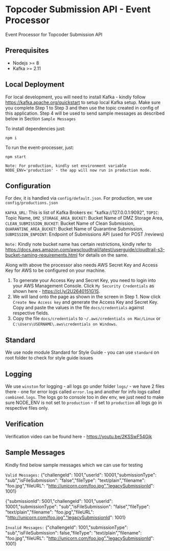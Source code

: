 # Topcoder Submission API - Event Processor
Event Processor for Topcoder Submission API

## Prerequisites
- Nodejs >= 8
- Kafka >= 2.11

## Local Deployment
For local development, you will need to install Kafka - kindly follow https://kafka.apache.org/quickstart to setup local Kafka setup. Make sure you complete Step 1 to Step 3 and then use the topic created in config of this application. Step 4 will be used to send sample messages as described below in Section `Sample Messages`

To install dependencies just:
```
npm i
```

To run the event-processer, just:
```
npm start
```

```
Note: For production, kindly set environment variable NODE_ENV='production' - the app will now run in production mode.
```

## Configuration
For dev, it is handled via `config/default.json`. For production, we use `config/productions.json`

`KAFKA_URL`: This is list of Kafka Brokers ex: "kafka://127.0.0.1:9092",
`TOPIC`: Topic Name,
`DMZ_STORAGE_AREA_BUCKET`: Bucket Name of DMZ Storage Area,
`CLEAN_SUBMISSION_BUCKET`: Bucket Name of Clean Submission,
`QUARANTINE_AREA_BUCKET`:  Bucket Name of Quarantine Submission,
`SUBMISSION_ENPOINT`: Endpoint of Submissions API (used for POST /reviews)

`Note:` Kindly note bucket name has certain restrictions, kindly refer to https://docs.aws.amazon.com/awscloudtrail/latest/userguide/cloudtrail-s3-bucket-naming-requirements.html for details on the same.

Along with above the processor also needs AWS Secret Key and Access Key for AWS to be configured on your machine.
1. To generate your Access Key and Secret Key, you need to login into your AWS Management Console. Click `My Security Credentials` as shown here - https://cl.ly/2U2640151G1S.
2. We will land onto the page as shown in the screen in Step 1. Now click `Create New Access key` and generate the Access Key and Secret Key. Copy and paste the values in the file `docs/credentials` against respective fields.
3. Copy the file `docs/credentials` to `~/.aws/credentials on Mac/Linux` or `C:\Users\USERNAME\.aws\credentials on Windows`. 

## Standard
We use node module Standard for Style Guide - you can use `standard` on root folder to check for style guide issues

## Logging
We use `winston` for logging - all logs go under folder `logs/` - we have 2 files there - one for error logs called `error.log` and another for info logs  called `combined.logs`. The logs go to console too in dev env, we just need to make sure NODE_ENV is not set to `production` - if set to `production` all logs go in respective files only.

## Verification
Verification video can be found here - https://youtu.be/2KSSwF54Gjk


## Sample Messages
Kindly find below sample messages which we can use for testing

`Valid Messages:`
{"challengeId": 1001,"userId": 10001,"submissionType": "sub","isFileSubmission": "false","fileType": "text/plain","filename": "foo.jpg","fileURL": "http://unicorn.com/foo.jpg","legacySubmissionId": 1001}

{"submissionId": 5001,"challengeId": 1001,"userId": 10001,"submissionType": "sub","isFileSubmission": "false","fileType": "text/plain","filename": "foo.jpg","fileURL": "http://unicorn.com/foo.jpg","legacySubmissionId": 1001}

`Invalid Messages:`
{"challengeId": 1001,"submissionType": "sub","isFileSubmission": false,"fileType": "text/plain","filename": "foo.jpg","fileURL": "http://unicorn.com/foo.jpg","legacySubmissionId": 1001}

